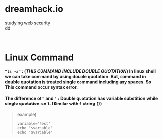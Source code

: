 # dreamhack.io
studying web security  
dd

<br>

# Linux Command

#### `"ls -a"` :  (_THIS COMMAND INCLUDE DOUBLE QUOTATION_) In linux shell we can take command by using double quotation. But, command in double quotation is treated single command including any spaces. So This command occur __syntax error__.  

#### The difference of `"` and `'` : Double quotation has variable substition while single quotation isn't. (Similar with f-string {})
> example)
> ```shell
> variable='test'
> echo "$variable"
> echo '$variable'
> ```

</br>
